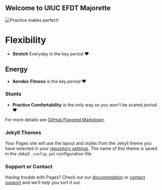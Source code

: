## Welcome to UIUC EFDT Majorette
![Practice makes perfect!](IMG_1060.pNG)



# Flexibility
- **Stretch** Everyday is the key _period_
❤
## Energy
- **Aerobic Fitness** is the key  _period_
   ❤
### Stunts 
-  **Practice Comfortability** is the only way  so you won't be scared  _period_
    ❤



For more details see [GitHub Flavored Markdown](https://guides.github.com/features/mastering-markdown/).

### Jekyll Themes

Your Pages site will use the layout and styles from the Jekyll theme you have selected in your [repository settings](https://github.com/Marquise2021/Marquise2021.github.io/settings). The name of this theme is saved in the Jekyll `_config.yml` configuration file.

### Support or Contact

Having trouble with Pages? Check out our [documentation](https://help.github.com/categories/github-pages-basics/) or [contact support](https://github.com/contact) and we’ll help you sort it out.
